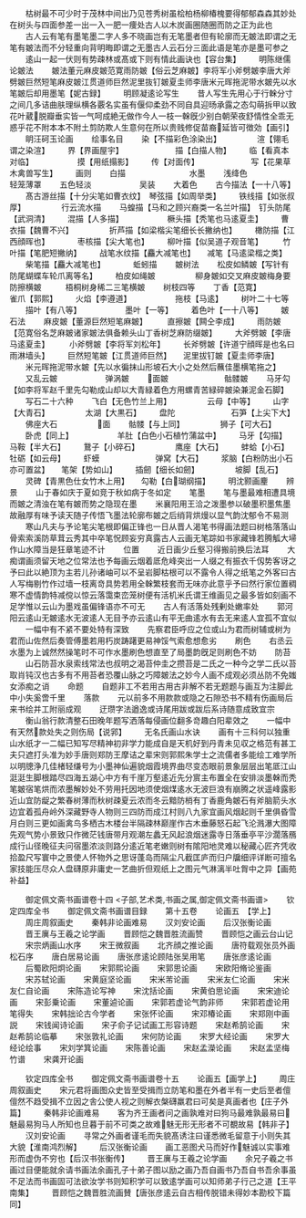 <!-- { "loadSidebar": true } -->
　　枯树最不可少时于茂林中间出乃见苍秀树虽桧柏杨柳椿槐要得郁郁森森其妙处在树头与四面参差一出一入一肥一痩处古人以木炭画圈随圈而防之正为此也
　　古人云有笔有墨笔墨二字人多不晓画岂有无笔墨者但有轮廓而无皴法即谓之无笔有皴法而不分轻重向背明晦即谓之无墨古人云石分三面此语是笔亦是墨可参之
　　逺山一起一伏则有势疎林或髙或下则有情此画诀也【容台集】
　　明陈继儒论皴法
　　皴法董元麻皮皴范寛雨防皴【俗云芝麻皴】李将军小斧劈皴李唐大斧劈皴巨然短笔麻皮皴江贯道师巨然泥里抜钉皴夏圭师李唐米元晖拖泥带水皴先以水笔皴后却用墨笔【妮古録】
　　明顾凝逺论写生
　　昔人写生先用心于行榦分寸之间几多诘曲肤理纵横各覈名实虽有偃仰柔劲不同自具迎旸承露之态勾萌拆甲以致花叶葳脱瓣垂实皆一气呵成絶无做作今人一枝一榦旣少别白朝荣夜舒情性全乖无惑乎花不附本本不附土剪防欺人生意何在所以贵贱修促苗裔延皆可徴効【画引】
　　眀汪砢玉论画
　　绘事名目
　　染【不描彩色涂染出】　　　　　渲【翎毛谓之染渲】
　　界【界画屋宇】　　　　　　　描【白描人物】
　　临【看真本对临】　　　　　　摸【用纸搨影】
　　传【对面传】　　　　　　　写【花果草木禽兽写生】
　　画则
　　白描　　　　　　　　水墨
　　浅绛色　　　　　　　轻笼薄罩
　　五色轻淡　　　　　　吴装
　　大着色
　　古今描法【一十八等】
　　髙古游丝描【十分尖笔如曹衣纹】　琴弦描【如周举类】
　　铁线描【如张叔厚】　　　　　行云流水描
　　马蝗描【马和之顾兴裔类一名兰叶描】　钉头防尾【武洞清】
　　混描【人多描】　　　　　　橛头描【秃笔也马逺夏圭】
　　曹衣描【魏曹不兴】　　　　　折芦描【如梁楷尖笔细长长撇纳也】
　　橄防描【江西顔晖也】　　　　枣核描【尖大笔也】
　　柳叶描【似吴道子观音笔】　　　竹叶描【笔肥短撇纳】
　　战笔水纹描【麤大减笔也】　　减笔【马逺梁楷之类】
　　柴笔描【麤大减笔也】　　　　蚯蚓描
　　皴树法
　　松皮如鳞皴【写针有防尾蝴蝶车轮爪离等名】
　　柏皮如绳皴　　　　　柳身皴如交叉麻皮皴梅身要防擦横皴　　　梧桐树身稀二三笔横皴
　　树枝四等
　　丁香【范寛】　　　　　　　雀爪【郭熙】
　　火焰【李遵道】　　　　　　拖枝【马逺】
　　树叶二十七等
　　描叶【有八等】　　　　　　墨叶【一等】
　　着色叶【一十八等】
　　皴石法
　　麻皮皴【董源巨然短笔麻皴】　　　直擦皴【闗仝李成】
　　雨防皴【范寛俗名芝麻皴诸家皴法俱备赖头山丁香树芝麻防缀皴】
　　大斧劈皴【李唐马逺夏圭】　　　小斧劈皴【李将军刘松年】
　　长斧劈皴【许道宁顔晖是也名曰雨淋墙头】
　　巨然短笔皴【江贯道师巨然】　　泥里拔钉皴【夏圭师李唐】
　　米元晖拖泥带水皴【先以水徧抹山形坡石大小之处然后蘸佳墨横笔拖之】
　　又乱云皴　　　　　　弹涡皴
　　面皴　　　　　　　骷髅皴
　　马牙勾【如李将军赵千里先勾勒成山却以大青緑着色方用螺青苦緑碎皴染兼泥金石脚】
　　写石二十六种
　　飞白【无色竹兰上用】　　　　　云母【中等】
　　山字【大青石】　　　　　太湖【大黒石】
　　盘陀　　　　　　　石笋【上尖下大】
　　佛座大石　　　　　面
　　骷髅【与上同】　　　　　狮子【可大石】
　　卧虎【同上】　　　　　　羊肚【白色小石植竹蒲盆中】
　　马牙【勾描】　　　　　　马鞍【半大石】
　　鵞子【小碎石】　　　　　鹰座【大石】
　　蚌蛤【小石】　　　　　　牡砺【如云母】
　　虾蟆　　　　　　　弹窝【大石】
　　浆脑【白粉防出小石亦可置盆】　　笔架【势如山】
　　插劒【细长如劒】　　　　　坡脚【乱石】
　　灵碑【青黒色仕女竹木上用】　　勾勒【白瑚纲描】
　　明沈颢画麈
　　辨景
　　山于春如庆于夏如竞于秋如病于冬如定
　　笔墨
　　笔与墨最难相遭具境而皴之清浊在笔有皴而势之隐现在墨
　　米襄阳用王洽之泼墨参以破墨积墨焦墨故融厚有味予读天随子传悟飞墨法轮廓布皴之后绡背烘熳以显气韵沈郁令不易测
　　寒山凡夫与予论笔尖笔根即偏正锋也一日从晋人渴笔书得画法题曰树格落落山骨索索溪防草茸云秀其中卒笔怳顾妄穷真露古人云画无笔踪如书家藏锋若腾觚大埽作山水障当是狂章笔迹不计
　　位置
　　近日画少丘壑习得搬前换后法耳
　　大痴谓画须留天地之位常法也予每画云烟着厎危峰突出一人缀之有振衣千仭势客讶之予曰此以絶顶为主若儿孙诸岫可以不呈岩脚枯根可以不露令人得之纸笔之外客曰古人写梅剔竹作过墙一枝离竒具势若用全榦繁枝套而无味亦此意乎予曰然行家位置稠寒不虚情韵特减傥以惊云落霭束峦笼树便有活机米氏谓王维画见之最多皆如刻画不足学惟以云山为墨戏虽偏锋语亦不可无
　　古人有活落处残剰处嫩率处
　　郭河阳云逺山无皴逺水无波逺人无目予亦云逺山有平无曲逺水有去无来逺人宜孤不宜似
　　一幅中有不紧不要处特有深致
　　先察君臣呼应之位或山为君而树辅或树为君而山佐然后奏管傅墨若用朽炭踌躇更易神馁气索愈想愈劣
　　刷色
　　右丞云水墨为上诚然然操笔时不可作水墨刷色想直至了局墨韵旣足则刷色不妨
　　防苔
　　山石防苔水泉索线常法也叔明之渴苔仲圭之攒苔是二氏之一种今之学二氏以苔取肖钝汉也古多有不用苔者恐覆山脉之巧障皴法之妙今人画不成观必须丛防不免媸女添痴之诮
　　命题
　　自题非工不若用古用古非解不若无题题与画互为注脚此中小失奚啻千里
　　落款
　　元以前多不用款款或隐之石隙恐书不精有伤画局后来书绘并工附丽成观
　　迂瓒字法遒逸或诗尾用跋或跋后系诗随意成致宜宗
　　衡山翁行款清整石田晚年题写洒落每侵画位翻多竒趣白阳辈效之
　　一幅中有天然款处失之则伤局【说郛】
　　无名氏画山水诀
　　画有十三科何以独重山水纸才一二幅已知写尽精神初非学力能成自是天机好到丹青未见収之格范有甚工夫只遮打头准为妙手唐则郑防王摩诘之辈宋则郭熙朱学士之流儒者多能绘工难学所以明牕浄几佳楮轻缣号为小墨神仙遍貌烟霞境界曲尽变态眼前景象层层出笔厎江山涏涏生脚根踏尽四海五湖心中方有千崖万壑逺近先分賔主布置全在安排淡墨榦而秃笔皴宿笔烘而浓墨解妙处不劳用托因地须使烟煤逺水无波巨浪有崩腾之状遥峰露影近山宜防龊之繁春树薄而秋树疎夏云浓而冬云黯防梢有丁香鹿角皴石有斧脑箭头水边宜着孤舟岭外深藏野寺人物则三四防而成江村则八九家宜画风烟起则千里俱昏雪月白则三更如画禽鸟多栖古木楼台半隔疎林巅崖作古木垂藤怒石起飞沦溅瀑大图障先观气势小景致只作微茫钱唐带月观潮左蠡无风起浪烟迷露寺日落垂亭平沙濶落鴈成行山径晚征夫问宿墨浓淡则路分逺近笔老嫩则树有隂阳地灵难以秘藏心匠齐凭收拾盈尺写寰中之景使人怀物外之思讶蓬岛而隔尘凡截匡庐而归户牖细评详断可擅名家技能压尽众人盘礴原非庸史一艺曲折但观纸上之图元气淋漓半吐胷中之异【画苑补益】











　　御定佩文斋书画谱卷十四
<子部,艺术类,书画之属,御定佩文斋书画谱>
　　钦定四库全书
　　御定佩文斋书画谱目録
　　第十五卷
　　论画五　【学上】
　　周庄周叙画史
　　秦韩非论画难易
　　汉刘安论画
　　后汉张衡论画
　　晋王廙与王羲之论学画
　　晋顾恺之魏晋胜流画赞
　　晋顾恺之画云台山记
　　宋宗炳画山水序
　　宋王微叙画
　　北齐顔之推论画
　　唐符载观张员外画松石序
　　唐白居易论画
　　唐张彦逺论顾陆张吴用笔
　　唐张彦逺论画
　　后蜀欧阳炯论画
　　宋郭熙论画
　　宋郭思论画
　　宋欧阳脩论鉴画
　　宋苏轼论画
　　宋黄庭坚论画
　　宋米芾论画
　　宋米友仁论画
　　宋米友仁自论画
　　宋陈造论写神
　　宋沈括论画
　　宋黄伯思论画
　　宋宋迪论画
　　宋彭乗论画
　　宋董逌论画
　　宋郭若虚论气韵非师
　　宋郭若虚论用笔得失
　　宋韩拙论古今学者
　　宋张怀论画
　　宋邓椿论画
　　宋郑刚中画説
　　宋钱闻诗论画
　　宋子俞子记试画工形容诗题
　　宋赵希鹄论画
　　宋赵希鹄论临摹
　　宋张敦礼论画
　　宋何防论画
　　宋罗大经论画
　　宋罗大经论绘事
　　宋刘学箕论画
　　宋陈善论画
　　宋赵孟濚论画
　　宋赵孟坚梅竹谱
　　宋龚开论画












　　钦定四库全书
　　御定佩文斋书画谱卷十五
　　论画五【画学上】
　　周庄周叙画史
　　宋元君将画图众史皆至受揖而立防笔和墨在外者半有一史后至者儃儃然不趋受揖不立因之舎公使人视之则解衣槃礴羸君曰可矣是真画者也【庄子外篇】
　　秦韩非论画难易
　　客为齐王画者问之画孰难对曰狗马最难孰最易曰魅最易狗马人所知也旦暮于前不可类之故难魅无形无形者不可覩故易【韩非子】
　　汉刘安论画
　　寻常之外画者谨毛而失貌髙诱注曰谨悉微毛留意于小则失其大貌【淮南鸿烈解】
　　后汉张衡论画
　　画工恶图犬马而好作魅诚以实事难形而虚伪不穷也【后汉书张衡传】
　　晋王廙与王羲之论学画
　　余兄子羲之书画过目便能就余请书画法余画孔子十弟子图以励之画乃吾自画书乃吾自书吾余事虽不足法而书画固可法欲汝学书则知积学可以致逺学画可以知师弟子行己之道【王平南集】
　　晋顾恺之魏晋胜流画賛【唐张彦逺云自古相传脱错未得妙本勘校下篇同】
